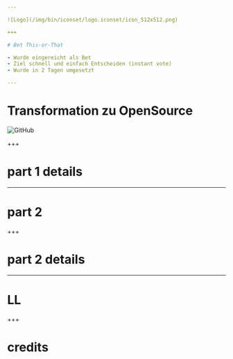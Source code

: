 ```yaml
---

![Logo](/img/bin/iconset/logo.iconset/icon_512x512.png)

+++

# Bet This-or-That

- Wurde eingereicht als Bet
- Ziel schnell und einfach Entscheiden (instant vote)
- Wurde in 2 Tagen umgesetzt

---
```


# Transformation zu OpenSource

![GitHub](http://pngimg.com/uploads/github/github_PNG20.png) 

+++

# part 1 details

---

# part 2

+++

# part 2 details

---

# LL

+++

# credits
